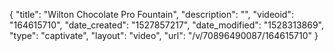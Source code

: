{
    "title": "Wilton Chocolate Pro Fountain",
    "description": "",
    "videoid": "164615710",
    "date_created": "1527857217",
    "date_modified": "1528313869",
    "type": "captivate",
    "layout": "video",
    "url": "\/v\/70896490087\/164615710"
}